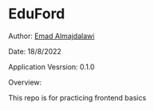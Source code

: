# EduFord

Author: [Emad Almajdalawi](https://github.com/emad-almajdalawi)

Date: 18/8/2022

Application Vesrsion: 0.1.0

Overview:

This repo is for practicing frontend basics

<br>
